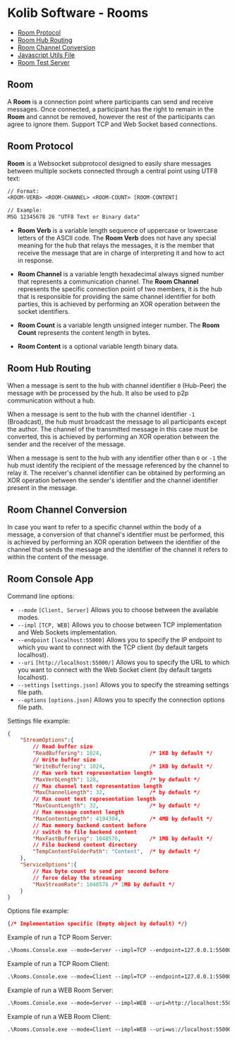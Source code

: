 # Kolib Software - Rooms #

- [Room Protocol](#room-protocol)
- [Room Hub Routing](#room-hub-routing)
- [Room Channel Conversion](#room-channel-conversion)
- [Javascript Utils File](./Rooms.Web/wwwroot/rooms.js)
- [Room Test Server](https://kolibsoft-rooms.azurewebsites.net/)

## Room ##

A **Room** is a connection point where participants can send and receive messages. Once connected, a participant has the right to remain in the **Room** and cannot be removed, however the rest of the participants can agree to ignore them. Support TCP and Web Socket based connections.

## Room Protocol #

**Room** is a Websocket subprotocol designed to easily share messages between multiple sockets connected through a central point using UTF8 text:

```txt
// Format:
<ROOM-VERB> <ROOM-CHANNEL> <ROOM-COUNT> [ROOM-CONTENT]

// Example:
MSG 12345678 26 "UTF8 Text or Binary data"
```

- **Room Verb** is a variable length sequence of uppercase or lowercase letters of the ASCII code. The **Room Verb** does not have any special meaning for the hub that relays the messages, it is the member that receive the message that are in charge of interpreting it and how to act in response.

- **Room Channel** is a variable length hexadecimal always signed number that represents a communication channel. The **Room Channel** represents the specific connection point of two members, it is the hub that is responsible for providing the same channel identifier for both parties, this is achieved by performing an XOR operation between the socket identifiers.

- **Room Count** is a variable length unsigned integer number. The **Room Count** represents the content length in bytes.

- **Room Content** is a optional variable length binary data.

## Room Hub Routing ##

When a message is sent to the hub with channel identifier `0` (Hub-Peer) the message with be processed by the hub. It also be used to p2p communication without a hub.

When a message is sent to the hub with the channel identifier `-1` (Broadcast), the hub must broadcast the message to all participants except the author. The channel of the transmitted message in this case must be converted, this is achieved by performing an XOR operation between the sender and the receiver of the message.

When a message is sent to the hub with any identifier other than `0` or `-1` the hub must identify the recipient of the message referenced by the channel to relay it. The receiver's channel identifier can be obtained by performing an XOR operation between the sender's identifier and the channel identifier present in the message.

## Room Channel Conversion ##

In case you want to refer to a specific channel within the body of a message, a conversion of that channel's identifier must be performed, this is achieved by performing an XOR operation between the identifier of the channel that sends the message and the identifier of the channel it refers to within the content of the message.

## Room Console App ##

Command line options:

- `--mode` `[Client, Server]` Allows you to choose between the available modes.
- `--impl` `[TCP, WEB]` Allows you to choose between TCP implementation and Web Sockets implementation.
- `--endpoint` `[localhost:55000]` Allows you to specify the IP endpoint to which you want to connect with the TCP client (by default targets localhost).
- `--uri` `[http://localhost:55000/]` Allows you to specify the URL to which you want to connect with the Web Socket client (by default targets localhost).
- `--settings` `[settings.json]` Allows you to specify the streaming settings file path.
- `--options` `[options.json]` Allows you to specify the connection options file path.

Settings file example:

```json
{
    "StreamOptions":{
        // Read buffer size
        "ReadBuffering": 1024,               /* 1KB by default */
        // Write buffer size
        "WriteBuffering": 1024,              /* 1KB by default */
        // Max verb text representation length
        "MaxVerbLength": 128,                /* by default */
        // Max channel text representation length
        "MaxChannelLength": 32,              /* by default */
        // Max count text representation length
        "MaxCountLength": 32,                /* by default */
        // Max message content length
        "MaxContentLength": 4194304,         /* 4MB by default */
        // Max memory backend content before
        // switch to file backend content
        "MaxFastBuffering": 1048576,         /* 1MB by default */
        // File backend content directory
        "TempContentFolderPath": "Content",  /* by default */
    },
    "ServiceOptions":{
        // Max byte count to send per second before
        // force delay the streaming
        "MaxStreamRate": 1048576 /* 1MB by default */
    }
}
```

Options file example:

```json
{/* Implementation specific (Empty object by default) */}
```

Example of run a TCP Room Server:

```txt
.\Rooms.Console.exe --mode=Server --impl=TCP --endpoint=127.0.0.1:55000 --settings=settings.json --options=options.json
```

Example of run a TCP Room Client:

```txt
.\Rooms.Console.exe --mode=Client --impl=TCP --endpoint=127.0.0.1:55000 --settings=settings.json --options=options.json
```

Example of run a WEB Room Server:

```txt
.\Rooms.Console.exe --mode=Server --impl=WEB --uri=http://localhost:55000/ --settings=settings.json --options=options.json
```

Example of run a WEB Room Client:

```txt
.\Rooms.Console.exe --mode=Client --impl=WEB --uri=ws://localhost:55000/ --settings=settings.json --options=options.json
```
